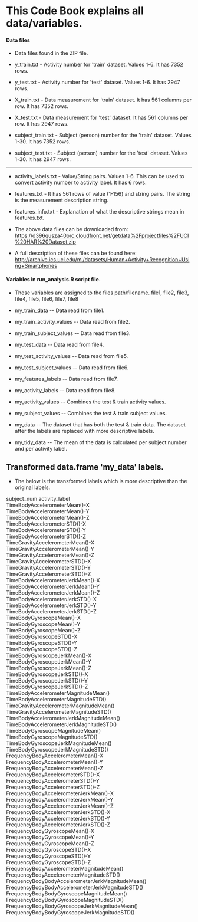 # This Code Book explains all data/variables.

#### Data files
* Data files found in the ZIP file.
* y_train.txt		- Activity number for 'train' dataset. Values 1-6. It has 7352 rows.
* y_test.txt		- Activity number for 'test' dataset. Values 1-6. It has 2947 rows.

* X_train.txt		- Data measurement for 'train' dataset. It has 561 columns per row. It has 7352 rows.
* X_test.txt		- Data measurement for 'test' dataset. It has 561 columns per row. It has 2947 rows.

* subject_train.txt	- Subject (person) number for the 'train' dataset. Values 1-30. It has 7352 rows.
* subject_test.txt	- Subject (person) number for the 'test' dataset. Values 1-30. It has 2947 rows.

-------------

* activity_labels.txt	- Value/String pairs. Values 1-6. This can be used to convert activity number to activity label. It has 6 rows.

* features.txt		- It has 561 rows of value (1-156) and string pairs. The string is the measurement description string.

* features_info.txt	- Explanation of what the descriptive strings mean in features.txt.

* The above data files can be downloaded from:
https://d396qusza40orc.cloudfront.net/getdata%2Fprojectfiles%2FUCI%20HAR%20Dataset.zip

* A full description of these files can be found here:
http://archive.ics.uci.edu/ml/datasets/Human+Activity+Recognition+Using+Smartphones





#### Variables in run_analysis.R script file.
* These variables are assigned to the files path/filename.
    file1, file2, file3, file4, file5, file6, file7, file8

* my_train_data -- Data read from file1.
* my_train_activity_values -- Data read from file2.
* my_train_subject_values -- Data read from file3.

* my_test_data -- Data read from file4.
* my_test_activity_values -- Data read from file5.
* my_test_subject_values  -- Data read from file6.

* my_features_labels -- Data read from file7.
* my_activity_labels -- Data read from file8.

* my_activity_values -- Combines the test & train activity values.
* my_subject_values -- Combines the test & train subject values.

* my_data -- The dataset that has both the test & train data. The dataset after the labels are replaced with more descriptive labels.
* my_tidy_data -- The mean of the data is calculated per subject number and per activity label.


## Transformed data.frame 'my_data' labels.
* The below is the transformed labels which is more descriptive than the original labels.

subject_num
activity_label                                   
TimeBodyAccelerometerMean()-X                    
TimeBodyAccelerometerMean()-Y                    
TimeBodyAccelerometerMean()-Z                    
TimeBodyAccelerometerSTD()-X                     
TimeBodyAccelerometerSTD()-Y                     
TimeBodyAccelerometerSTD()-Z                     
TimeGravityAccelerometerMean()-X                 
TimeGravityAccelerometerMean()-Y                 
TimeGravityAccelerometerMean()-Z                 
TimeGravityAccelerometerSTD()-X                  
TimeGravityAccelerometerSTD()-Y                  
TimeGravityAccelerometerSTD()-Z                  
TimeBodyAccelerometerJerkMean()-X                
TimeBodyAccelerometerJerkMean()-Y                
TimeBodyAccelerometerJerkMean()-Z                
TimeBodyAccelerometerJerkSTD()-X                 
TimeBodyAccelerometerJerkSTD()-Y                 
TimeBodyAccelerometerJerkSTD()-Z                 
TimeBodyGyroscopeMean()-X                        
TimeBodyGyroscopeMean()-Y                        
TimeBodyGyroscopeMean()-Z                        
TimeBodyGyroscopeSTD()-X                         
TimeBodyGyroscopeSTD()-Y                         
TimeBodyGyroscopeSTD()-Z                         
TimeBodyGyroscopeJerkMean()-X                    
TimeBodyGyroscopeJerkMean()-Y                    
TimeBodyGyroscopeJerkMean()-Z                    
TimeBodyGyroscopeJerkSTD()-X                     
TimeBodyGyroscopeJerkSTD()-Y                     
TimeBodyGyroscopeJerkSTD()-Z                     
TimeBodyAccelerometerMagnitudeMean()             
TimeBodyAccelerometerMagnitudeSTD()              
TimeGravityAccelerometerMagnitudeMean()          
TimeGravityAccelerometerMagnitudeSTD()           
TimeBodyAccelerometerJerkMagnitudeMean()         
TimeBodyAccelerometerJerkMagnitudeSTD()          
TimeBodyGyroscopeMagnitudeMean()                 
TimeBodyGyroscopeMagnitudeSTD()                  
TimeBodyGyroscopeJerkMagnitudeMean()             
TimeBodyGyroscopeJerkMagnitudeSTD()              
FrequencyBodyAccelerometerMean()-X               
FrequencyBodyAccelerometerMean()-Y               
FrequencyBodyAccelerometerMean()-Z               
FrequencyBodyAccelerometerSTD()-X                
FrequencyBodyAccelerometerSTD()-Y                
FrequencyBodyAccelerometerSTD()-Z                
FrequencyBodyAccelerometerJerkMean()-X           
FrequencyBodyAccelerometerJerkMean()-Y           
FrequencyBodyAccelerometerJerkMean()-Z           
FrequencyBodyAccelerometerJerkSTD()-X            
FrequencyBodyAccelerometerJerkSTD()-Y            
FrequencyBodyAccelerometerJerkSTD()-Z            
FrequencyBodyGyroscopeMean()-X                   
FrequencyBodyGyroscopeMean()-Y                   
FrequencyBodyGyroscopeMean()-Z                   
FrequencyBodyGyroscopeSTD()-X                    
FrequencyBodyGyroscopeSTD()-Y                    
FrequencyBodyGyroscopeSTD()-Z                    
FrequencyBodyAccelerometerMagnitudeMean()        
FrequencyBodyAccelerometerMagnitudeSTD()         
FrequencyBodyBodyAccelerometerJerkMagnitudeMean()
FrequencyBodyBodyAccelerometerJerkMagnitudeSTD() 
FrequencyBodyBodyGyroscopeMagnitudeMean()        
FrequencyBodyBodyGyroscopeMagnitudeSTD()         
FrequencyBodyBodyGyroscopeJerkMagnitudeMean()    
FrequencyBodyBodyGyroscopeJerkMagnitudeSTD() 


